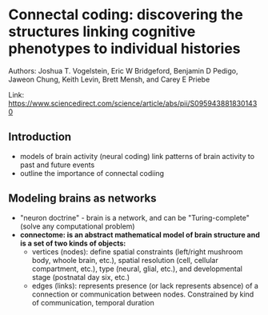 # Connectal coding: discovering the structures linking cognitive phenotypes to individual histories

Authors: Joshua T. Vogelstein, Eric W Bridgeford, Benjamin D Pedigo, Jaweon Chung, Keith Levin, Brett Mensh, and Carey E Priebe

Link: <https://www.sciencedirect.com/science/article/abs/pii/S0959438818301430>

## Introduction

- models of brain activity (neural coding) link patterns of brain activity to past and future events
- outline the importance of connectal codiing

## Modeling brains as networks

- "neuron doctrine" - brain is a network, and can be "Turing-complete" (solve any computational problem)
- __connectome: is an abstract mathematical model of brain structure and is a set of two kinds of objects:__
  - vertices (nodes): define spatial constraints (left/right mushroom body, whoole brain, etc.), spatial resolution (cell, cellular compartment, etc.), type (neural, glial, etc.), and developmental stage (postnatal day six, etc.)
  - edges (links): represents presence (or lack represents absence) of a connection or  communication between nodes. Constrained by kind of communication, temporal duration
